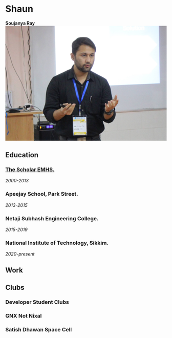 # Shaun

**Soujanya Ray**
![](https://github.com/thecrazyphysicist369/me/blob/main/images/IMG_36141.jpg)

## Education

### [The Scholar EMHS.](https://www.facebook.com/scholarislampur/)
_2000-2013_

### Apeejay School, Park Street.
_2013-2015_

### Netaji Subhash Engineering College.
_2015-2019_

### National Institute of Technology, Sikkim.
_2020-present_

## Work

## Clubs

### Developer Student Clubs

### GNX Not Nixal

### Satish Dhawan Space Cell

